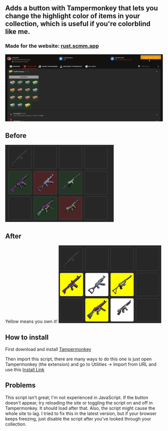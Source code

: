 ## Adds a button with Tampermonkey that lets you change the highlight color of items in your collection, which is useful if you're colorblind like me.
### Made for the website: [rust.scmm.app](rust.scmm.app)

![image](in-action.gif)


## Before
![image](before.png)


## After
Yellow means you own it!
![image](after.png)




## How to install
First download and install [Tampermonkey](https://www.tampermonkey.net/)

Then import this script, there are many ways to do this one is just open Tampermonkey (the extension) and go to Utilities -> Import from URL and use this [Install Link](https://github.com/Zuescho/RustSCCM-Colorblind/raw/main/SCCM%20for%20red-green%20blinds.user.js)


## Problems
This script isn't great; I'm not experienced in JavaScript. If the button doesn't appear, try reloading the site or toggling the script on and off in Tampermonkey. It should load after that. Also, the script might cause the whole site to lag. I tried to fix this in the latest version, but if your browser keeps freezing, just disable the script after you've looked through your collection.
